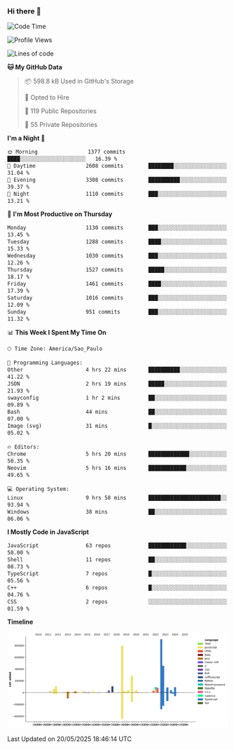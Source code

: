 ### Hi there 👋

<!--START_SECTION:waka-->
![Code Time](http://img.shields.io/badge/Code%20Time-7%2C168%20hrs%208%20mins-blue)

![Profile Views](http://img.shields.io/badge/Profile%20Views-1-blue)

![Lines of code](https://img.shields.io/badge/From%20Hello%20World%20I%27ve%20Written-3.5%20million%20lines%20of%20code-blue)

**🐱 My GitHub Data** 

> 📦 598.8 kB Used in GitHub's Storage 
 > 
> 💼 Opted to Hire
 > 
> 📜 119 Public Repositories 
 > 
> 🔑 55 Private Repositories 
 > 
**I'm a Night 🦉** 

```text
🌞 Morning                1377 commits        ████░░░░░░░░░░░░░░░░░░░░░   16.39 % 
🌆 Daytime                2608 commits        ████████░░░░░░░░░░░░░░░░░   31.04 % 
🌃 Evening                3308 commits        ██████████░░░░░░░░░░░░░░░   39.37 % 
🌙 Night                  1110 commits        ███░░░░░░░░░░░░░░░░░░░░░░   13.21 % 
```
📅 **I'm Most Productive on Thursday** 

```text
Monday                   1130 commits        ███░░░░░░░░░░░░░░░░░░░░░░   13.45 % 
Tuesday                  1288 commits        ████░░░░░░░░░░░░░░░░░░░░░   15.33 % 
Wednesday                1030 commits        ███░░░░░░░░░░░░░░░░░░░░░░   12.26 % 
Thursday                 1527 commits        █████░░░░░░░░░░░░░░░░░░░░   18.17 % 
Friday                   1461 commits        ████░░░░░░░░░░░░░░░░░░░░░   17.39 % 
Saturday                 1016 commits        ███░░░░░░░░░░░░░░░░░░░░░░   12.09 % 
Sunday                   951 commits         ███░░░░░░░░░░░░░░░░░░░░░░   11.32 % 
```


📊 **This Week I Spent My Time On** 

```text
🕑︎ Time Zone: America/Sao_Paulo

💬 Programming Languages: 
Other                    4 hrs 22 mins       ██████████░░░░░░░░░░░░░░░   41.22 % 
JSON                     2 hrs 19 mins       █████░░░░░░░░░░░░░░░░░░░░   21.93 % 
swayconfig               1 hr 2 mins         ██░░░░░░░░░░░░░░░░░░░░░░░   09.89 % 
Bash                     44 mins             ██░░░░░░░░░░░░░░░░░░░░░░░   07.00 % 
Image (svg)              31 mins             █░░░░░░░░░░░░░░░░░░░░░░░░   05.02 % 

🔥 Editors: 
Chrome                   5 hrs 20 mins       █████████████░░░░░░░░░░░░   50.35 % 
Neovim                   5 hrs 16 mins       ████████████░░░░░░░░░░░░░   49.65 % 

💻 Operating System: 
Linux                    9 hrs 58 mins       ███████████████████████░░   93.94 % 
Windows                  38 mins             ██░░░░░░░░░░░░░░░░░░░░░░░   06.06 % 
```

**I Mostly Code in JavaScript** 

```text
JavaScript               63 repos            ████████████░░░░░░░░░░░░░   50.00 % 
Shell                    11 repos            ██░░░░░░░░░░░░░░░░░░░░░░░   08.73 % 
TypeScript               7 repos             █░░░░░░░░░░░░░░░░░░░░░░░░   05.56 % 
C++                      6 repos             █░░░░░░░░░░░░░░░░░░░░░░░░   04.76 % 
CSS                      2 repos             ░░░░░░░░░░░░░░░░░░░░░░░░░   01.59 % 
```



**Timeline**

![Lines of Code chart](https://raw.githubusercontent.com/jampow/jampow/master/assets/bar_graph.png)


 Last Updated on 20/05/2025 18:46:14 UTC
<!--END_SECTION:waka-->
